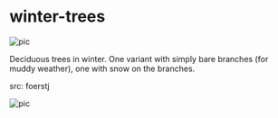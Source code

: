 # winter-trees

![pic](pic.jpg)

Deciduous trees in winter. One variant with simply bare branches (for muddy weather), one with snow on the branches.

src: foerstj

![pic](pic2.jpg)

